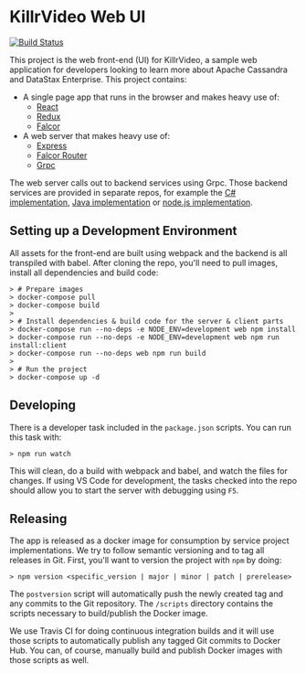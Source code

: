 # KillrVideo Web UI

[![Build Status](https://travis-ci.org/KillrVideo/killrvideo-web.svg?branch=master)](https://travis-ci.org/KillrVideo/killrvideo-web)

This project is the web front-end (UI) for KillrVideo, a sample web application for developers looking
to learn more about Apache Cassandra and DataStax Enterprise. This project contains:
- A single page app that runs in the browser and makes heavy use of:
  - [React][1]
  - [Redux][2]
  - [Falcor][3]
- A web server that makes heavy use of:
  - [Express][4]
  - [Falcor Router][3]
  - [Grpc][5]
  
The web server calls out to backend services using Grpc. Those backend services are provided in separate
repos, for example the [C# implementation][6], [Java implementation][7] or [node.js implementation][8].

## Setting up a Development Environment

All assets for the front-end are built using webpack and the backend is all transpiled with 
babel. After cloning the repo, you'll need to pull images, install all dependencies and build code:
```
> # Prepare images
> docker-compose pull
> docker-compose build
> 
> # Install dependencies & build code for the server & client parts
> docker-compose run --no-deps -e NODE_ENV=development web npm install
> docker-compose run --no-deps -e NODE_ENV=development web npm run install:client
> docker-compose run --no-deps web npm run build
>
> # Run the project
> docker-compose up -d
```

## Developing

There is a developer task included in the `package.json` scripts. You can run this task with:
```
> npm run watch
```
This will clean, do a build with webpack and babel, and watch the files for changes. If using
VS Code for development, the tasks checked into the repo should allow you to start the server
with debugging using `F5`.

## Releasing

The app is released as a docker image for consumption by service project implementations. We
try to follow semantic versioning and to tag all releases in Git. First, you'll want to
version the project with `npm` by doing:
```
> npm version <specific_version | major | minor | patch | prerelease>
```
The `postversion` script will automatically push the newly created tag and any commits to the
Git repository. The `/scripts` directory contains the scripts necessary to build/publish the
Docker image. 

We use Travis CI for doing continuous integration builds and it will use those scripts to 
automatically publish any tagged Git commits to Docker Hub. You can, of course, manually
build and publish Docker images with those scripts as well.


[0]: http://www.killrvideo.com
[1]: https://facebook.github.io/react/index.html
[2]: http://redux.js.org/
[3]: http://netflix.github.io/falcor
[4]: http://expressjs.com/
[5]: http://www.grpc.io/
[6]: https://github.com/luketillman/killrvideo-csharp
[7]: https://github.com/killrvideo/killrvideo-java
[8]: https://github.com/killrvideo/killrvideo-nodejs
